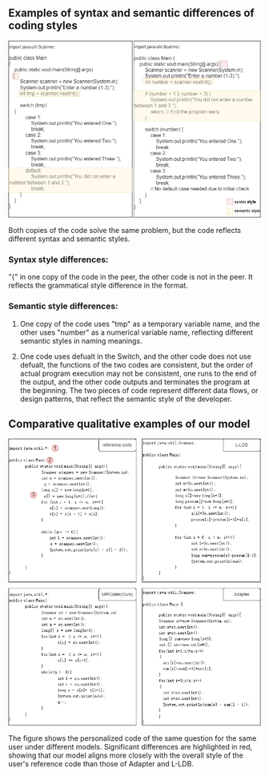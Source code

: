 ## Examples of syntax and semantic differences of coding styles
![image](./Figure/IEexample.png)

Both copies of the code solve the same problem, but the code reflects different syntax and semantic styles.

### Syntax style differences:
"{" in one copy of the code in the peer, the other code is not in the peer. It reflects the grammatical style difference in the format.

### Semantic style differences:
1. One copy of the code uses "tmp" as a temporary variable name, and the other uses "number" as a numerical variable name, reflecting different semantic styles in naming meanings.

2. One code uses defualt in the Switch, and the other code does not use defualt, the functions of the two codes are consistent, but the order of actual program execution may not be consistent, one runs to the end of the output, and the other code outputs and terminates the program at the beginning. The two pieces of code represent different data flows, or design patterns, that reflect the semantic style of the developer.

## Comparative qualitative examples of our model
![image](./Figure/model-example.png)


The figure shows the personalized code of the same question for the same user under different models. Significant differences are highlighted in red, showing that our model aligns more closely with the overall style of the user's reference code than those of Adapter and L-LDB.



